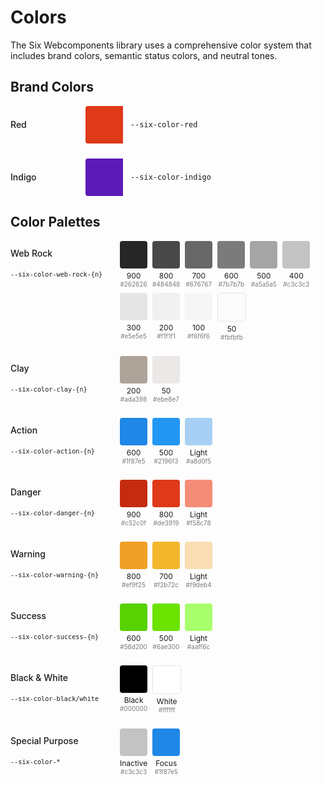 # Colors

The Six Webcomponents library uses a comprehensive color system that includes brand colors, semantic
status colors, and neutral tones.

## Brand Colors

<div style="display: flex; align-items: center; margin-bottom: 24px;">
  <div style="width: 120px; font-weight: 500;">Red</div>
  <div style="width: 60px; height: 60px; background-color: #de3919; border-radius: 4px 0 0 4px;"></div>
  <div style="margin-left: 12px;"><code>--six-color-red</code></div>
</div>

<div style="display: flex; align-items: center; margin-bottom: 24px;">
  <div style="width: 120px; font-weight: 500;">Indigo</div>
  <div style="width: 60px; height: 60px; background-color: #5c1bb8; border-radius: 4px 0 0 4px;"></div>
  <div style="margin-left: 12px;"><code>--six-color-indigo</code></div>
</div>

## Color Palettes

<div style="display: flex; flex-direction: row">
  <div style="display: flex; gap: 8px; flex-direction: column">
    <div style="width: 175px; height: 40px; display: flex; align-items: center">
      <span style="font-weight: 500;">
        Web Rock
      </span>
    </div>
    <span style="font-size: 12px">
        <code>--six-color-web-rock-{n}</code>
    </span>
  </div>
  <div style="display: flex; flex-wrap: wrap; gap: 8px; margin-bottom: 24px;">
    <div style="text-align: center;">
      <div style="width: 44px; height: 44px; background-color: #262626; border-radius: 4px;"></div>
      <div style="font-size: 12px; margin-top: 4px;">900</div>
      <div style="font-size: 10px; color: #7b7b7b;">#262626</div>
    </div>
    <div style="text-align: center;">
      <div style="width: 44px; height: 44px; background-color: #484848; border-radius: 4px;"></div>
      <div style="font-size: 12px; margin-top: 4px;">800</div>
      <div style="font-size: 10px; color: #7b7b7b;">#484848</div>
    </div>
    <div style="text-align: center;">
      <div style="width: 44px; height: 44px; background-color: #676767; border-radius: 4px;"></div>
      <div style="font-size: 12px; margin-top: 4px;">700</div>
      <div style="font-size: 10px; color: #7b7b7b;">#676767</div>
    </div>
    <div style="text-align: center;">
      <div style="width: 44px; height: 44px; background-color: #7b7b7b; border-radius: 4px;"></div>
      <div style="font-size: 12px; margin-top: 4px;">600</div>
      <div style="font-size: 10px; color: #7b7b7b;">#7b7b7b</div>
    </div>
    <div style="text-align: center;">
      <div style="width: 44px; height: 44px; background-color: #a5a5a5; border-radius: 4px;"></div>
      <div style="font-size: 12px; margin-top: 4px;">500</div>
      <div style="font-size: 10px; color: #7b7b7b;">#a5a5a5</div>
    </div>
    <div style="text-align: center;">
      <div style="width: 44px; height: 44px; background-color: #c3c3c3; border-radius: 4px;"></div>
      <div style="font-size: 12px; margin-top: 4px;">400</div>
      <div style="font-size: 10px; color: #7b7b7b;">#c3c3c3</div>
    </div>
    <div style="text-align: center;">
      <div style="width: 44px; height: 44px; background-color: #e5e5e5; border-radius: 4px;"></div>
      <div style="font-size: 12px; margin-top: 4px;">300</div>
      <div style="font-size: 10px; color: #7b7b7b;">#e5e5e5</div>
    </div>
    <div style="text-align: center;">
      <div style="width: 44px; height: 44px; background-color: #f1f1f1; border-radius: 4px;"></div>
      <div style="font-size: 12px; margin-top: 4px;">200</div>
      <div style="font-size: 10px; color: #7b7b7b;">#f1f1f1</div>
    </div>
    <div style="text-align: center;">
      <div style="width: 44px; height: 44px; background-color: #f6f6f6; border-radius: 4px;"></div>
      <div style="font-size: 12px; margin-top: 4px;">100</div>
      <div style="font-size: 10px; color: #7b7b7b;">#f6f6f6</div>
    </div>
    <div style="text-align: center;">
      <div style="width: 44px; height: 44px; background-color: #fbfbfb; border-radius: 4px; border: 1px solid #e5e5e5;"></div>
      <div style="font-size: 12px; margin-top: 4px;">50</div>
      <div style="font-size: 10px; color: #7b7b7b;">#fbfbfb</div>
    </div>
  </div>
</div>
<div style="display: flex; flex-direction: row">
  <div style="display: flex; gap: 8px; flex-direction: column">
    <div style="width: 175px; height: 40px; display: flex; align-items: center">
      <span style="font-weight: 500;">
        Clay
      </span>
    </div>
    <span style="font-size: 12px">
        <code>--six-color-clay-{n}</code>
    </span>
  </div>
  <div style="display: flex; flex-wrap: wrap; gap: 8px; margin-bottom: 24px;">
    <div style="text-align: center;">
      <div style="width: 44px; height: 44px; background-color: #ada398; border-radius: 4px;"></div>
      <div style="font-size: 12px; margin-top: 4px;">200</div>
      <div style="font-size: 10px; color: #7b7b7b;">#ada398</div>
    </div>
    <div style="text-align: center;">
      <div style="width: 44px; height: 44px; background-color: #ebe8e7; border-radius: 4px;"></div>
      <div style="font-size: 12px; margin-top: 4px;">50</div>
      <div style="font-size: 10px; color: #7b7b7b;">#ebe8e7</div>
    </div>
  </div>
</div>
<div style="display: flex; flex-direction: row">
  <div style="display: flex; gap: 8px; flex-direction: column">
    <div style="width: 175px; height: 40px; display: flex; align-items: center">
      <span style="font-weight: 500;">
        Action
      </span>
    </div>
    <span style="font-size: 12px">
        <code>--six-color-action-{n}</code>
    </span>
  </div>
  <div style="display: flex; flex-wrap: wrap; gap: 8px; margin-bottom: 24px;">
    <div style="text-align: center;">
      <div style="width: 44px; height: 44px; background-color: #1f87e5; border-radius: 4px;"></div>
      <div style="font-size: 12px; margin-top: 4px;">600</div>
      <div style="font-size: 10px; color: #7b7b7b;">#1f87e5</div>
    </div>
    <div style="text-align: center;">
      <div style="width: 44px; height: 44px; background-color: #2196f3; border-radius: 4px;"></div>
      <div style="font-size: 12px; margin-top: 4px;">500</div>
      <div style="font-size: 10px; color: #7b7b7b;">#2196f3</div>
    </div>
    <div style="text-align: center;">
      <div style="width: 44px; height: 44px; background-color: #a8d0f5; border-radius: 4px;"></div>
      <div style="font-size: 12px; margin-top: 4px;">Light</div>
      <div style="font-size: 10px; color: #7b7b7b;">#a8d0f5</div>
    </div>
  </div>
</div>
<div style="display: flex; flex-direction: row">
  <div style="display: flex; gap: 8px; flex-direction: column">
    <div style="width: 175px; height: 40px; display: flex; align-items: center">
      <span style="font-weight: 500;">
        Danger
      </span>
    </div>
    <span style="font-size: 12px">
        <code>--six-color-danger-{n}</code>
    </span>
  </div>
  <div style="display: flex; flex-wrap: wrap; gap: 8px; margin-bottom: 24px;">
    <div style="text-align: center;">
      <div style="width: 44px; height: 44px; background-color: #c52c0f; border-radius: 4px;"></div>
      <div style="font-size: 12px; margin-top: 4px;">900</div>
      <div style="font-size: 10px; color: #7b7b7b;">#c52c0f</div>
    </div>
    <div style="text-align: center;">
      <div style="width: 44px; height: 44px; background-color: #de3919; border-radius: 4px;"></div>
      <div style="font-size: 12px; margin-top: 4px;">800</div>
      <div style="font-size: 10px; color: #7b7b7b;">#de3919</div>
    </div>
    <div style="text-align: center;">
      <div style="width: 44px; height: 44px; background-color: #f58c78; border-radius: 4px;"></div>
      <div style="font-size: 12px; margin-top: 4px;">Light</div>
      <div style="font-size: 10px; color: #7b7b7b;">#f58c78</div>
    </div>
  </div>
</div>
<div style="display: flex; flex-direction: row">
  <div style="display: flex; gap: 8px; flex-direction: column">
    <div style="width: 175px; height: 40px; display: flex; align-items: center">
      <span style="font-weight: 500;">
        Warning
      </span>
    </div>
    <span style="font-size: 12px">
        <code>--six-color-warning-{n}</code>
    </span>
  </div>
  <div style="display: flex; flex-wrap: wrap; gap: 8px; margin-bottom: 24px;">
    <div style="text-align: center;">
      <div style="width: 44px; height: 44px; background-color: #ef9f25; border-radius: 4px;"></div>
      <div style="font-size: 12px; margin-top: 4px;">800</div>
      <div style="font-size: 10px; color: #7b7b7b;">#ef9f25</div>
    </div>
    <div style="text-align: center;">
      <div style="width: 44px; height: 44px; background-color: #f2b72c; border-radius: 4px;"></div>
      <div style="font-size: 12px; margin-top: 4px;">700</div>
      <div style="font-size: 10px; color: #7b7b7b;">#f2b72c</div>
    </div>
    <div style="text-align: center;">
      <div style="width: 44px; height: 44px; background-color: #f9deb4; border-radius: 4px;"></div>
      <div style="font-size: 12px; margin-top: 4px;">Light</div>
      <div style="font-size: 10px; color: #7b7b7b;">#f9deb4</div>
    </div>
  </div>
</div>
<div style="display: flex; flex-direction: row">
  <div style="display: flex; gap: 8px; flex-direction: column">
    <div style="width: 175px; height: 40px; display: flex; align-items: center">
      <span style="font-weight: 500;">
        Success
      </span>
    </div>
    <span style="font-size: 12px">
        <code>--six-color-success-{n}</code>
    </span>
  </div>
  <div style="display: flex; flex-wrap: wrap; gap: 8px; margin-bottom: 24px;">
    <div style="text-align: center;">
      <div style="width: 44px; height: 44px; background-color: #58d200; border-radius: 4px;"></div>
      <div style="font-size: 12px; margin-top: 4px;">600</div>
      <div style="font-size: 10px; color: #7b7b7b;">#58d200</div>
    </div>
    <div style="text-align: center;">
      <div style="width: 44px; height: 44px; background-color: #6ae300; border-radius: 4px;"></div>
      <div style="font-size: 12px; margin-top: 4px;">500</div>
      <div style="font-size: 10px; color: #7b7b7b;">#6ae300</div>
    </div>
    <div style="text-align: center;">
      <div style="width: 44px; height: 44px; background-color: #aaff6c; border-radius: 4px;"></div>
      <div style="font-size: 12px; margin-top: 4px;">Light</div>
      <div style="font-size: 10px; color: #7b7b7b;">#aaff6c</div>
    </div>
  </div>
</div>

<div style="display: flex; flex-direction: row">
  <div style="display: flex; gap: 8px; flex-direction: column">
    <div style="width: 175px; height: 40px; display: flex; align-items: center">
      <span style="font-weight: 500;">
        Black & White
      </span>
    </div>
    <span style="font-size: 12px">
        <code>--six-color-black/white</code>
    </span>
  </div>
  <div style="display: flex; flex-wrap: wrap; gap: 8px; margin-bottom: 24px;">
    <div style="text-align: center;">
      <div style="width: 44px; height: 44px; background-color: #000000; border-radius: 4px;"></div>
      <div style="font-size: 12px; margin-top: 4px;">Black</div>
      <div style="font-size: 10px; color: #7b7b7b;">#000000</div>
    </div>
    <div style="text-align: center;">
      <div style="width: 44px; height: 44px; background-color: #ffffff; border-radius: 4px; border: 1px solid #e5e5e5;"></div>
      <div style="font-size: 12px; margin-top: 4px;">White</div>
      <div style="font-size: 10px; color: #7b7b7b;">#ffffff</div>
    </div>
  </div>
</div>
<div style="display: flex; flex-direction: row">
  <div style="display: flex; gap: 8px; flex-direction: column">
    <div style="width: 175px; height: 40px; display: flex; align-items: center">
      <span style="font-weight: 500;">
        Special Purpose
      </span>
    </div>
    <span style="font-size: 12px">
        <code>--six-color-*</code>
    </span>
  </div>
  <div style="display: flex; flex-wrap: wrap; gap: 8px; margin-bottom: 24px;">
    <div style="text-align: center;">
      <div style="width: 44px; height: 44px; background-color: #c3c3c3; border-radius: 4px;"></div>
      <div style="font-size: 12px; margin-top: 4px;">Inactive</div>
      <div style="font-size: 10px; color: #7b7b7b;">#c3c3c3</div>
    </div>
    <div style="text-align: center;">
      <div style="width: 44px; height: 44px; background-color: #1f87e5; border-radius: 4px;"></div>
      <div style="font-size: 12px; margin-top: 4px;">Focus</div>
      <div style="font-size: 10px; color: #7b7b7b;">#1f87e5</div>
    </div>
  </div>
</div>
